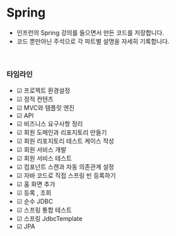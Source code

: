 # Spring 
- 인프런의 Spring 강의를 들으면서 만든 코드를 저장합니다.
- 코드 뿐만아닌 주석으로 각 파트별 설명을 자세히 기록합니다.

<br>

### 타임라인
- ☑ ️프로젝트 환경설정
- ☑ ️정적 컨텐츠
- ☑ ️MVC와 템플릿 엔진
- ☑ ️API
- ☑ ️비즈니스 요구사항 정리
- ☑ ️회원 도메인과 리포지토리 만들기
- ☑ ️회원 리포지토리 테스트 케이스 작성
- ☑ ️회원 서비스 개발
- ☑ ️회원 서비스 테스트
- ☑ ️컴포넌트 스캔과 자동 의존관계 설정
- ☑ ️자바 코드로 직접 스프링 빈 등록하기
- ☑ ️홈 화면 추가
- ☑ ️등록 , 조회
- ☑ ️순수 JDBC
- ☑ ️스프링 통합 테스트
- ☑ 스프링 JdbcTemplate
- ☑ JPA